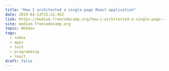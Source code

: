 ```yaml
---
title: "How I architected a single-page React application"
date: 2019-04-13T15:21:45Z
link: https://medium.freecodecamp.org/how-i-architected-a-single-page-react-application-3ebd90f59087?source=rss----336d898217ee---4
site: medium.freecodecamp.org
topic: Webdev
tags:
  - redux
  - apps
  - tech
  - programming
  - react
draft: false
---
```

